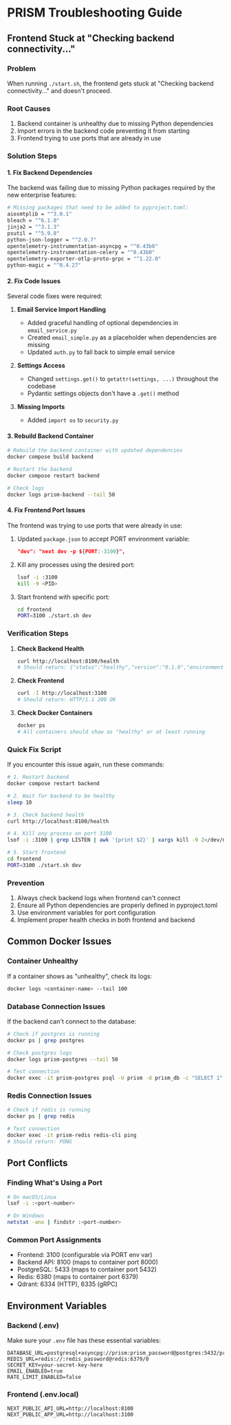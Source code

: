 # PRISM Troubleshooting Guide

## Frontend Stuck at "Checking backend connectivity..."

### Problem
When running `./start.sh`, the frontend gets stuck at "Checking backend connectivity..." and doesn't proceed.

### Root Causes
1. Backend container is unhealthy due to missing Python dependencies
2. Import errors in the backend code preventing it from starting
3. Frontend trying to use ports that are already in use

### Solution Steps

#### 1. Fix Backend Dependencies
The backend was failing due to missing Python packages required by the new enterprise features:

```bash
# Missing packages that need to be added to pyproject.toml:
aiosmtplib = "^3.0.1"
bleach = "^6.1.0"
jinja2 = "^3.1.3"
psutil = "^5.9.8"
python-json-logger = "^2.0.7"
opentelemetry-instrumentation-asyncpg = "^0.43b0"
opentelemetry-instrumentation-celery = "^0.43b0"
opentelemetry-exporter-otlp-proto-grpc = "^1.22.0"
python-magic = "^0.4.27"
```

#### 2. Fix Code Issues
Several code fixes were required:

1. **Email Service Import Handling**
   - Added graceful handling of optional dependencies in `email_service.py`
   - Created `email_simple.py` as a placeholder when dependencies are missing
   - Updated `auth.py` to fall back to simple email service

2. **Settings Access**
   - Changed `settings.get()` to `getattr(settings, ...)` throughout the codebase
   - Pydantic settings objects don't have a `.get()` method

3. **Missing Imports**
   - Added `import os` to `security.py`

#### 3. Rebuild Backend Container
```bash
# Rebuild the backend container with updated dependencies
docker compose build backend

# Restart the backend
docker compose restart backend

# Check logs
docker logs prism-backend --tail 50
```

#### 4. Fix Frontend Port Issues
The frontend was trying to use ports that were already in use:

1. Updated `package.json` to accept PORT environment variable:
   ```json
   "dev": "next dev -p ${PORT:-3100}",
   ```

2. Kill any processes using the desired port:
   ```bash
   lsof -i :3100
   kill -9 <PID>
   ```

3. Start frontend with specific port:
   ```bash
   cd frontend
   PORT=3100 ./start.sh dev
   ```

### Verification Steps

1. **Check Backend Health**
   ```bash
   curl http://localhost:8100/health
   # Should return: {"status":"healthy","version":"0.1.0","environment":"development"}
   ```

2. **Check Frontend**
   ```bash
   curl -I http://localhost:3100
   # Should return: HTTP/1.1 200 OK
   ```

3. **Check Docker Containers**
   ```bash
   docker ps
   # All containers should show as "healthy" or at least running
   ```

### Quick Fix Script
If you encounter this issue again, run these commands:

```bash
# 1. Restart backend
docker compose restart backend

# 2. Wait for backend to be healthy
sleep 10

# 3. Check backend health
curl http://localhost:8100/health

# 4. Kill any process on port 3100
lsof -i :3100 | grep LISTEN | awk '{print $2}' | xargs kill -9 2>/dev/null

# 5. Start frontend
cd frontend
PORT=3100 ./start.sh dev
```

### Prevention
1. Always check backend logs when frontend can't connect
2. Ensure all Python dependencies are properly defined in pyproject.toml
3. Use environment variables for port configuration
4. Implement proper health checks in both frontend and backend

## Common Docker Issues

### Container Unhealthy
If a container shows as "unhealthy", check its logs:
```bash
docker logs <container-name> --tail 100
```

### Database Connection Issues
If the backend can't connect to the database:
```bash
# Check if postgres is running
docker ps | grep postgres

# Check postgres logs
docker logs prism-postgres --tail 50

# Test connection
docker exec -it prism-postgres psql -U prism -d prism_db -c "SELECT 1"
```

### Redis Connection Issues
```bash
# Check if redis is running
docker ps | grep redis

# Test connection
docker exec -it prism-redis redis-cli ping
# Should return: PONG
```

## Port Conflicts

### Finding What's Using a Port
```bash
# On macOS/Linux
lsof -i :<port-number>

# On Windows
netstat -ano | findstr :<port-number>
```

### Common Port Assignments
- Frontend: 3100 (configurable via PORT env var)
- Backend API: 8100 (maps to container port 8000)
- PostgreSQL: 5433 (maps to container port 5432)
- Redis: 6380 (maps to container port 6379)
- Qdrant: 6334 (HTTP), 6335 (gRPC)

## Environment Variables

### Backend (.env)
Make sure your `.env` file has these essential variables:
```env
DATABASE_URL=postgresql+asyncpg://prism:prism_password@postgres:5432/prism_db
REDIS_URL=redis://:redis_password@redis:6379/0
SECRET_KEY=your-secret-key-here
EMAIL_ENABLED=true
RATE_LIMIT_ENABLED=false
```

### Frontend (.env.local)
```env
NEXT_PUBLIC_API_URL=http://localhost:8100
NEXT_PUBLIC_APP_URL=http://localhost:3100
```